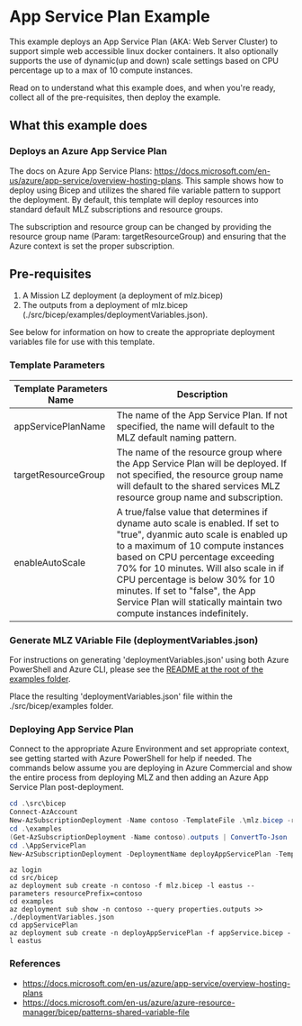 # App Service Plan Example

This example deploys an App Service Plan (AKA: Web Server Cluster) to support simple web accessible linux docker containers.  It also optionally supports the use of dynamic(up and down) scale settings based on CPU percentage up to a max of 10 compute instances.

Read on to understand what this example does, and when you're ready, collect all of the pre-requisites, then deploy the example.

## What this example does

### Deploys an Azure App Service Plan

The docs on Azure App Service Plans: <https://docs.microsoft.com/en-us/azure/app-service/overview-hosting-plans>.  This sample shows how to deploy using Bicep and utilizes the shared file variable pattern to support the deployment.  By default, this template will deploy resources into standard default MLZ subscriptions and resource groups.  

The subscription and resource group can be changed by providing the resource group name (Param: targetResourceGroup) and ensuring that the Azure context is set the proper subscription.  

## Pre-requisites

1. A Mission LZ deployment (a deployment of mlz.bicep)
2. The outputs from a deployment of mlz.bicep (./src/bicep/examples/deploymentVariables.json).  

See below for information on how to create the appropriate deployment variables file for use with this template.

### Template Parameters

Template Parameters Name | Description
-----------------------| -----------
appServicePlanName | The name of the App Service Plan.  If not specified, the name will default to the MLZ default naming pattern.  
targetResourceGroup | The name of the resource group where the App Service Plan will be deployed.   If not specified, the resource group name will default to the shared services MLZ resource group name and subscription.
enableAutoScale | A true/false value that determines if dyname auto scale is enabled.  If set to "true", dyanmic auto scale is enabled up to a maximum of 10 compute instances based on CPU percentage exceeding 70% for 10 minutes.   Will also scale in if CPU percentage is below 30% for 10 minutes.  If set to "false", the App Service Plan will statically maintain two compute instances indefinitely.

### Generate MLZ VAriable File (deploymentVariables.json)

For instructions on generating 'deploymentVariables.json' using both Azure PowerShell and Azure CLI, please see the [README at the root of the examples folder](..\README.md).

Place the resulting 'deploymentVariables.json' file within the ./src/bicep/examples folder.

### Deploying App Service Plan

Connect to the appropriate Azure Environment and set appropriate context, see getting started with Azure PowerShell for help if needed.  The commands below assume you are deploying in Azure Commercial and show the entire process from deploying MLZ and then adding an Azure App Service Plan post-deployment.

```PowerShell
cd .\src\bicep
Connect-AzAccount
New-AzSubscriptionDeployment -Name contoso -TemplateFile .\mlz.bicep -resourcePrefix 'contoso' -Location 'eastus'
cd .\examples
(Get-AzSubscriptionDeployment -Name contoso).outputs | ConvertTo-Json | Out-File -FilePath .\deploymentVariables.json
cd .\AppServicePlan
New-AzSubscriptionDeployment -DeploymentName deployAppServicePlan -TemplateFile .\appService.bicep -Location 'eastus'
```

```Azure CLI
az login
cd src/bicep
az deployment sub create -n contoso -f mlz.bicep -l eastus --parameters resourcePrefix=contoso
cd examples
az deployment sub show -n contoso --query properties.outputs >> ./deploymentVariables.json
cd appServicePlan
az deployment sub create -n deployAppServicePlan -f appService.bicep -l eastus
```

### References

* <https://docs.microsoft.com/en-us/azure/app-service/overview-hosting-plans>
* <https://docs.microsoft.com/en-us/azure/azure-resource-manager/bicep/patterns-shared-variable-file>
